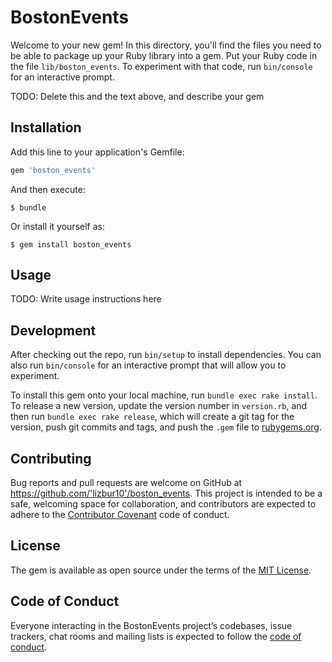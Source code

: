 # BostonEvents

Welcome to your new gem! In this directory, you'll find the files you need to be able to package up your Ruby library into a gem. Put your Ruby code in the file `lib/boston_events`. To experiment with that code, run `bin/console` for an interactive prompt.

TODO: Delete this and the text above, and describe your gem

## Installation

Add this line to your application's Gemfile:

```ruby
gem 'boston_events'
```

And then execute:

    $ bundle

Or install it yourself as:

    $ gem install boston_events

## Usage

TODO: Write usage instructions here

## Development

After checking out the repo, run `bin/setup` to install dependencies. You can also run `bin/console` for an interactive prompt that will allow you to experiment.

To install this gem onto your local machine, run `bundle exec rake install`. To release a new version, update the version number in `version.rb`, and then run `bundle exec rake release`, which will create a git tag for the version, push git commits and tags, and push the `.gem` file to [rubygems.org](https://rubygems.org).

## Contributing

Bug reports and pull requests are welcome on GitHub at https://github.com/'lizbur10'/boston_events. This project is intended to be a safe, welcoming space for collaboration, and contributors are expected to adhere to the [Contributor Covenant](http://contributor-covenant.org) code of conduct.

## License

The gem is available as open source under the terms of the [MIT License](https://opensource.org/licenses/MIT).

## Code of Conduct

Everyone interacting in the BostonEvents project’s codebases, issue trackers, chat rooms and mailing lists is expected to follow the [code of conduct](https://github.com/'lizbur10'/boston_events/blob/master/CODE_OF_CONDUCT.md).
